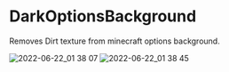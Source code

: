 # DarkOptionsBackground
 Removes Dirt texture from minecraft options background. 
 
![2022-06-22_01 38 07](https://user-images.githubusercontent.com/106192630/174913800-5523fea0-0393-410e-9f92-a136a5beb14c.png)
![2022-06-22_01 38 45](https://user-images.githubusercontent.com/106192630/174913840-2f9ed148-7eee-45bc-8ae8-768918c9fadd.png)
